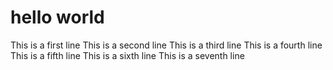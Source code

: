 # hello world

This is a first line
This is a second line
This is a third line
This is a fourth line
This is a fifth line
This is a sixth line
This is a seventh line

